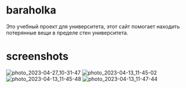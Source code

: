 # baraholka
Это учебный проект для университета, этот сайт помогает находить потерянные вещи в пределе стен университета. 

# screenshots 

![photo_2023-04-27_10-31-47](https://github.com/fleeper2133/baraholka/assets/131451866/23fc93a6-62c8-4d1a-a6a5-23bc71237b48)
![photo_2023-04-13_11-45-02](https://github.com/fleeper2133/baraholka/assets/131451866/54377546-2537-495c-874b-bc24c958afe2)
![photo_2023-04-13_11-45-48](https://github.com/fleeper2133/baraholka/assets/131451866/9341f90d-d906-487f-bf11-620730395fd3)
![photo_2023-04-13_11-47-44](https://github.com/fleeper2133/baraholka/assets/131451866/f787b5e2-26f7-47c3-a1b7-3884d16796ae)



